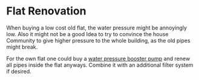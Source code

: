 # Flat Renovation

When buying a low cost old flat, the water pressure might be annoyingly low.
Also it might not be a good Idea to try to convince the house Community to give higher pressure to the whole building, as the old pipes might break.

For the own flat one could buy a [water pressure booster pump](https://www.wasserpumpe.de/tallas-d-eboost-850-hauswasserautomat) and renew all pipes inside the flat anyways. Combine it with an additional filter system if desired.